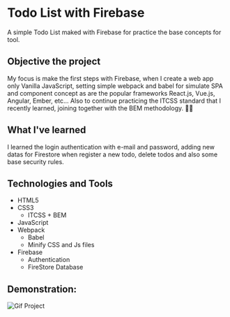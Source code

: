 # Todo List with Firebase
 A simple Todo List maked with Firebase for practice the base concepts for tool.
 
## Objective the project
My focus is make the first steps with Firebase, when I create a web app only Vanilla JavaScript, setting simple webpack and babel for simulate SPA and component concept as are the popular frameworks React.js, Vue.js, Angular, Ember, etc... Also to continue practicing the ITCSS standard that I recently learned, joining together with the BEM methodology. 📖💡

## What I've learned
I learned the login authentication with e-mail and password, adding new datas for Firestore when register a new todo, delete todos and also some base security rules.

## Technologies and Tools
* HTML5
* CSS3
  * ITCSS + BEM
* JavaScript
* Webpack
  * Babel
  * Minify CSS and Js files 
* Firebase
  * Authentication
  * FireStore Database 

## Demonstration:
![Gif Project](https://github.com/GabrielWolf-Dev/todolist-firebase/blob/main/src/assets/todolist-gif.gif)
